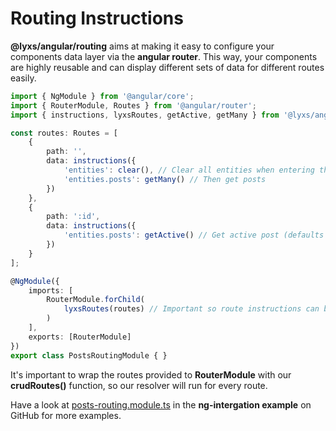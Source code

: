 # Routing Instructions

**@lyxs/angular/routing** aims at making it easy to configure your components data layer via the **angular router**. This way, your components are highly reusable and can display different sets of data for different routes easily.

```typescript
import { NgModule } from '@angular/core';
import { RouterModule, Routes } from '@angular/router';
import { instructions, lyxsRoutes, getActive, getMany } from '@lyxs/angular/routing';

const routes: Routes = [
    {
        path: '',
        data: instructions({
            'entities': clear(), // Clear all entities when entering the route
            'entities.posts': getMany() // Then get posts
        })
    },
    {
        path: ':id',
        data: instructions({
            'entities.posts': getActive() // Get active post (defaults to set param :id active)
        })
    }
];

@NgModule({
    imports: [
        RouterModule.forChild(
            lyxsRoutes(routes) // Important so route instructions can be resolved
        )
    ],
    exports: [RouterModule]
})
export class PostsRoutingModule { }
```

It's important to wrap the routes provided to **RouterModule** with our **crudRoutes\(\)** function, so our resolver will run for every route.

Have a look at [posts-routing.module.ts](https://github.com/bitflut/lyxs/blob/master/apps/ng-integration/src/app/posts/posts-routing.module.ts) in the **ng-intergation example** on GitHub for more examples.

